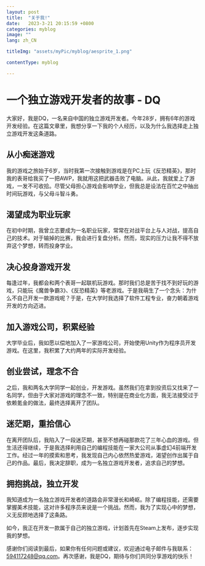 ```yaml
---
layout: post
title:  "关于我!"
date:   2023-3-21 20:15:59 +0800
categories: myblog
image: ""
lang: zh_CN

titleImg: "assets/myPic/myblog/aesprite_1.png"

contentType: myblog

---
```



# 一个独立游戏开发者的故事 - DQ
大家好，我是DQ，一名来自中国的独立游戏开发者。今年28岁，拥有6年的游戏开发经验。在这篇文章里，我想分享一下我的个人经历，以及为什么我选择走上独立游戏开发这条道路。

## 从小痴迷游戏
我的游戏之旅始于6岁，当时我第一次接触到游戏是在PC上玩《反恐精英》，那时我的表哥给我买了一把AWP，我就用这把武器击败了电脑。从此，我就爱上了游戏，一发不可收拾。尽管父母担心游戏会影响学业，但我总是设法在百忙之中抽出时间玩游戏，与父母斗智斗勇。

## 渴望成为职业玩家
在初中时期，我曾立志要成为一名职业玩家，常常在对战平台上与人对战，提高自己的技术。对于输掉的比赛，我会进行复盘分析。然而，现实的压力让我不得不放弃这个梦想，转而投身学业。

## 决心投身游戏开发
每逢过年，我都会和两个表哥一起联机玩游戏。那时我们总是苦于找不到好玩的游戏，只能玩《魔兽争霸3》、《反恐精英》等老游戏。于是我萌生了一个念头：为什么不自己开发一款游戏呢？于是，在大学时我选择了软件工程专业，奋力朝着游戏开发的方向迈进。

## 加入游戏公司，积累经验
大学毕业后，我如愿以偿地加入了一家游戏公司，开始使用Unity作为程序员开发游戏。在这里，我积累了大约两年的实际开发经验。

## 创业尝试，理念不合
之后，我和两名大学同学一起创业，开发游戏。虽然我们在拿到投资后又找来了一名同学，但由于大家对游戏的理念不一致，特别是在商业化方面，我无法接受过于依赖氪金的做法，最终选择离开了团队。

## 迷茫期，重拾信心
在离开团队后，我陷入了一段迷茫期，甚至不想再碰那款花了三年心血的游戏。但生活还得继续，于是我选择利用自己的编程技能在一家大公司从事虚幻4前端开发工作。经过一年的摸索和思考，我发现自己内心依然热爱游戏，渴望创作出属于自己的作品。最后，我决定辞职，成为一名独立游戏开发者，追求自己的梦想。

## 拥抱挑战，独立开发
我知道成为一名独立游戏开发者的道路会非常漫长和崎岖。除了编程技能，还需要掌握美术技能，这对许多程序员来说是一个挑战。然而，我为了实现心中的梦想，义无反顾地选择了这条路。

如今，我正在开发一款属于自己的独立游戏，计划首先在Steam上发布，逐步实现我的梦想。

感谢你们阅读到最后，如果你有任何问题或建议，欢迎通过电子邮件与我联系：594117248@qq.com。再次感谢，我是DQ，期待与你们共同分享游戏的快乐！
